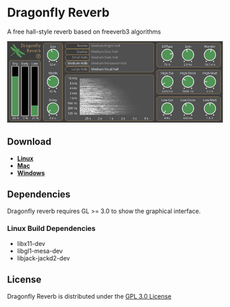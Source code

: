 # Dragonfly Reverb
A free hall-style reverb based on freeverb3 algorithms

![Screenshot](screenshot.png)

## Download

* **[Linux](https://github.com/michaelwillis/dragonfly-reverb/releases/download/0.9.3/DragonflyReverb-Linux-64bit-v0.9.3.tgz)**
* **[Mac](https://github.com/michaelwillis/dragonfly-reverb/releases/download/0.9.3/DragonflyReverb-Mac-64bit-v0.9.3.zip)**
* **[Windows](https://github.com/michaelwillis/dragonfly-reverb/releases/download/0.9.3/DragonflyReverb-Win-64bit-v0.9.3.zip)**

## Dependencies

Dragonfly reverb requires GL >= 3.0 to show the graphical interface.

### Linux Build Dependencies

* libx11-dev
* libgl1-mesa-dev
* libjack-jackd2-dev

## License

Dragonfly Reverb is distributed under the [GPL 3.0 License](https://www.gnu.org/licenses/gpl-3.0.en.html)
